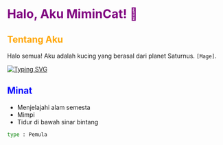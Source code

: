 # <span style="color:#800080;">Halo, Aku MiminCat! 👋</span>

## <span style="color:#FFA500;">Tentang Aku</span>

Halo semua! Aku adalah kucing yang berasal dari planet Saturnus. 
`[Mage]`.

[![Typing SVG](https://readme-typing-svg.demolab.com?font=Fira+Code&pause=1000&color=5BF7C8&random=false&width=435&lines=Aku+pelajar+esempeh;Makanan+Kesukaanku+adalah+Ayam+Geprek;kamu+melihat+ku?;Aku+Masih+Pemula+Tolong+ajari+aku+dong)](https://git.io/typing-svg)

## <span style="color:#0000FF;">Minat</span>

- Menjelajahi alam semesta
- Mimpi
- Tidur di bawah sinar bintang

```bash
type : Pemula
```
